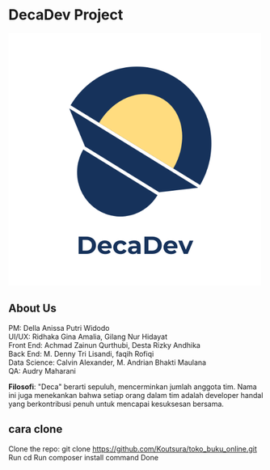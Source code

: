 # DecaDev Project

![DecaDev Image](public/images/DecaDev.png)

## About Us

PM: Della Anissa Putri Widodo  
UI/UX: Ridhaka Gina Amalia, Gilang Nur Hidayat  
Front End: Achmad Zainun Qurthubi, Desta Rizky Andhika  
Back End: M. Denny Tri Lisandi, faqih Rofiqi  
Data Science: Calvin Alexander, M. Andrian Bhakti Maulana  
QA: Audry Maharani

**Filosofi**: "Deca" berarti sepuluh, mencerminkan jumlah anggota tim. Nama ini juga menekankan bahwa setiap orang dalam tim adalah developer handal yang berkontribusi penuh untuk mencapai kesuksesan bersama.

## cara clone
Clone the repo: git clone https://github.com/Koutsura/toko_buku_online.git
Run cd 
Run composer install command
Done

